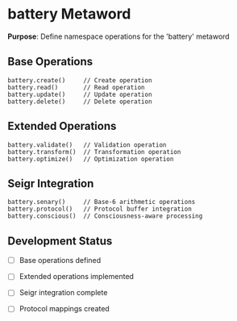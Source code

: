 # battery Metaword

**Purpose**: Define namespace operations for the 'battery' metaword

## Base Operations

```hyphos
battery.create()     // Create operation
battery.read()       // Read operation  
battery.update()     // Update operation
battery.delete()     // Delete operation
```

## Extended Operations

```hyphos
battery.validate()   // Validation operation
battery.transform()  // Transformation operation
battery.optimize()   // Optimization operation
```

## Seigr Integration

```hyphos
battery.senary()     // Base-6 arithmetic operations
battery.protocol()   // Protocol buffer integration
battery.conscious()  // Consciousness-aware processing
```

## Development Status

- [ ] Base operations defined
- [ ] Extended operations implemented  
- [ ] Seigr integration complete
- [ ] Protocol mappings created

